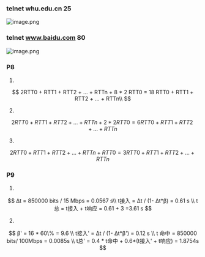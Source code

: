 ### telnet  whu.edu.cn 25 

![image.png](https://i.loli.net/2020/03/15/obZ52wvarq8uTGs.png)

### telnet www.baidu.com 80

![image.png](https://i.loli.net/2020/03/15/OZDVUM9adk3wmWg.png)



### P8

1. 

$$
2RTT0 + RTT1 + RTT2 + … + RTTn + 8 * 2 RTT0 = 18 RTT0 + RTT1 + RTT2 + … + RTTn\\
$$

2. 

$$
2RTT0 + RTT1 + RTT2 + … + RTTn + 2 * 2 RTT0 = 6 RTT0 + RTT1 + RTT2 + … + RTTn
$$

3. 

$$
2RTT0 + RTT1 + RTT2 + … + RTTn + RTT0 = 3 RTT0 + RTT1 + RTT2 + … + RTTn
$$



### P9

1. 

$$
∆t = 850000 bits / 15 Mbps = 0.0567 s\\
t接入 = ∆t / (1- ∆t*β) = 0.61 s \\
t总 = t接入 + t响应 = 0.61 + 3  =3.61 s
$$

2. 

$$
β' = 16 * 60\% = 9.6 \\
t接入' = ∆t / (1- ∆t*β') = 0.12 s \\
t 命中 = 850000 bits/ 100Mbps = 0.0085s \\
t总' = 0.4 * t命中 + 0.6*(t接入' + t响应) = 1.8754s
$$

